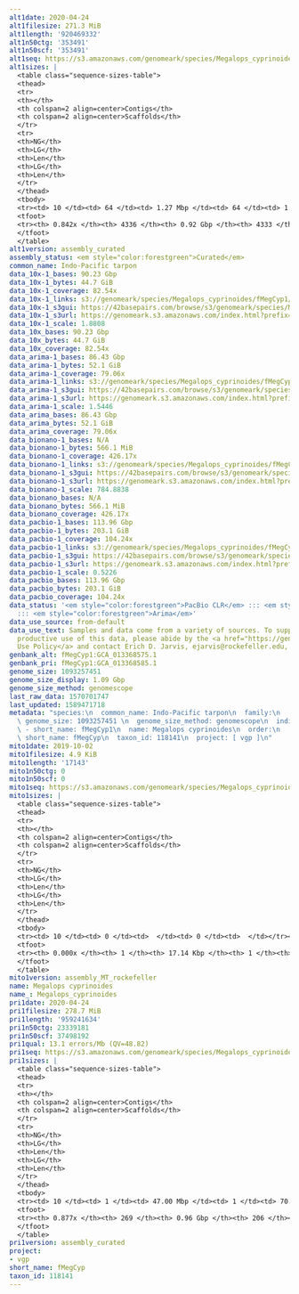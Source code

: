 ```yaml
---
alt1date: 2020-04-24
alt1filesize: 271.3 MiB
alt1length: '920469332'
alt1n50ctg: '353491'
alt1n50scf: '353491'
alt1seq: https://s3.amazonaws.com/genomeark/species/Megalops_cyprinoides/fMegCyp1/assembly_curated/fMegCyp1.alt.cur.20200424.fasta.gz
alt1sizes: |
  <table class="sequence-sizes-table">
  <thead>
  <tr>
  <th></th>
  <th colspan=2 align=center>Contigs</th>
  <th colspan=2 align=center>Scaffolds</th>
  </tr>
  <tr>
  <th>NG</th>
  <th>LG</th>
  <th>Len</th>
  <th>LG</th>
  <th>Len</th>
  </tr>
  </thead>
  <tbody>
  <tr><td> 10 </td><td> 64 </td><td> 1.27 Mbp </td><td> 64 </td><td> 1.27 Mbp </td></tr><tr><td> 20 </td><td> 170 </td><td> 0.87 Mbp </td><td> 170 </td><td> 0.87 Mbp </td></tr><tr><td> 30 </td><td> 313 </td><td> 0.67 Mbp </td><td> 313 </td><td> 0.67 Mbp </td></tr><tr><td> 40 </td><td> 503 </td><td> 490.41 Kbp </td><td> 503 </td><td> 490.41 Kbp </td></tr><tr style="background-color:#cccccc;"><td> 50 </td><td> 764 </td><td> 353.49 Kbp </td><td> 764 </td><td> 353.49 Kbp </td></tr><tr><td> 60 </td><td> 1142 </td><td> 230.20 Kbp </td><td> 1142 </td><td> 230.20 Kbp </td></tr><tr><td> 70 </td><td> 1769 </td><td> 129.84 Kbp </td><td> 1769 </td><td> 129.84 Kbp </td></tr><tr><td> 80 </td><td> 3039 </td><td> 56.39 Kbp </td><td> 3039 </td><td> 56.39 Kbp </td></tr><tr><td> 90 </td><td> 0 </td><td>  </td><td> 0 </td><td>  </td></tr><tr><td> 100 </td><td> 0 </td><td>  </td><td> 0 </td><td>  </td></tr></tbody>
  <tfoot>
  <tr><th> 0.842x </th><th> 4336 </th><th> 0.92 Gbp </th><th> 4333 </th><th> 0.92 Gbp </th></tr>
  </tfoot>
  </table>
alt1version: assembly_curated
assembly_status: <em style="color:forestgreen">Curated</em>
common_name: Indo-Pacific tarpon
data_10x-1_bases: 90.23 Gbp
data_10x-1_bytes: 44.7 GiB
data_10x-1_coverage: 82.54x
data_10x-1_links: s3://genomeark/species/Megalops_cyprinoides/fMegCyp1/genomic_data/10x/<br>
data_10x-1_s3gui: https://42basepairs.com/browse/s3/genomeark/species/Megalops_cyprinoides/fMegCyp1/genomic_data/10x/
data_10x-1_s3url: https://genomeark.s3.amazonaws.com/index.html?prefix=species/Megalops_cyprinoides/fMegCyp1/genomic_data/10x/
data_10x-1_scale: 1.8808
data_10x_bases: 90.23 Gbp
data_10x_bytes: 44.7 GiB
data_10x_coverage: 82.54x
data_arima-1_bases: 86.43 Gbp
data_arima-1_bytes: 52.1 GiB
data_arima-1_coverage: 79.06x
data_arima-1_links: s3://genomeark/species/Megalops_cyprinoides/fMegCyp1/genomic_data/arima/<br>
data_arima-1_s3gui: https://42basepairs.com/browse/s3/genomeark/species/Megalops_cyprinoides/fMegCyp1/genomic_data/arima/
data_arima-1_s3url: https://genomeark.s3.amazonaws.com/index.html?prefix=species/Megalops_cyprinoides/fMegCyp1/genomic_data/arima/
data_arima-1_scale: 1.5446
data_arima_bases: 86.43 Gbp
data_arima_bytes: 52.1 GiB
data_arima_coverage: 79.06x
data_bionano-1_bases: N/A
data_bionano-1_bytes: 566.1 MiB
data_bionano-1_coverage: 426.17x
data_bionano-1_links: s3://genomeark/species/Megalops_cyprinoides/fMegCyp1/genomic_data/bionano/<br>
data_bionano-1_s3gui: https://42basepairs.com/browse/s3/genomeark/species/Megalops_cyprinoides/fMegCyp1/genomic_data/bionano/
data_bionano-1_s3url: https://genomeark.s3.amazonaws.com/index.html?prefix=species/Megalops_cyprinoides/fMegCyp1/genomic_data/bionano/
data_bionano-1_scale: 784.8838
data_bionano_bases: N/A
data_bionano_bytes: 566.1 MiB
data_bionano_coverage: 426.17x
data_pacbio-1_bases: 113.96 Gbp
data_pacbio-1_bytes: 203.1 GiB
data_pacbio-1_coverage: 104.24x
data_pacbio-1_links: s3://genomeark/species/Megalops_cyprinoides/fMegCyp1/genomic_data/pacbio/<br>
data_pacbio-1_s3gui: https://42basepairs.com/browse/s3/genomeark/species/Megalops_cyprinoides/fMegCyp1/genomic_data/pacbio/
data_pacbio-1_s3url: https://genomeark.s3.amazonaws.com/index.html?prefix=species/Megalops_cyprinoides/fMegCyp1/genomic_data/pacbio/
data_pacbio-1_scale: 0.5226
data_pacbio_bases: 113.96 Gbp
data_pacbio_bytes: 203.1 GiB
data_pacbio_coverage: 104.24x
data_status: '<em style="color:forestgreen">PacBio CLR</em> ::: <em style="color:forestgreen">10x</em>
  ::: <em style="color:forestgreen">Arima</em>'
data_use_source: from-default
data_use_text: Samples and data come from a variety of sources. To support fair and
  productive use of this data, please abide by the <a href="https://genome10k.soe.ucsc.edu/data-use-policies/">Data
  Use Policy</a> and contact Erich D. Jarvis, ejarvis@rockefeller.edu, with any questions.
genbank_alt: fMegCyp1:GCA_013368575.1
genbank_pri: fMegCyp1:GCA_013368585.1
genome_size: 1093257451
genome_size_display: 1.09 Gbp
genome_size_method: genomescope
last_raw_data: 1570701747
last_updated: 1589471718
metadata: "species:\n  common_name: Indo-Pacific tarpon\n  family:\n    name: Megalopidae\n
  \ genome_size: 1093257451 \n  genome_size_method: genomescope\n  individuals:\n
  \ - short_name: fMegCyp1\n  name: Megalops cyprinoides\n  order:\n    name: Elopiformes\n
  \ short_name: fMegCyp\n  taxon_id: 118141\n  project: [ vgp ]\n"
mito1date: 2019-10-02
mito1filesize: 4.9 KiB
mito1length: '17143'
mito1n50ctg: 0
mito1n50scf: 0
mito1seq: https://s3.amazonaws.com/genomeark/species/Megalops_cyprinoides/fMegCyp1/assembly_MT_rockefeller/fMegCyp1.MT.20191002.fasta.gz
mito1sizes: |
  <table class="sequence-sizes-table">
  <thead>
  <tr>
  <th></th>
  <th colspan=2 align=center>Contigs</th>
  <th colspan=2 align=center>Scaffolds</th>
  </tr>
  <tr>
  <th>NG</th>
  <th>LG</th>
  <th>Len</th>
  <th>LG</th>
  <th>Len</th>
  </tr>
  </thead>
  <tbody>
  <tr><td> 10 </td><td> 0 </td><td>  </td><td> 0 </td><td>  </td></tr><tr><td> 20 </td><td> 0 </td><td>  </td><td> 0 </td><td>  </td></tr><tr><td> 30 </td><td> 0 </td><td>  </td><td> 0 </td><td>  </td></tr><tr><td> 40 </td><td> 0 </td><td>  </td><td> 0 </td><td>  </td></tr><tr style="background-color:#cccccc;"><td> 50 </td><td> 0 </td><td style="background-color:#ff8888;">  </td><td> 0 </td><td style="background-color:#ff8888;">  </td></tr><tr><td> 60 </td><td> 0 </td><td>  </td><td> 0 </td><td>  </td></tr><tr><td> 70 </td><td> 0 </td><td>  </td><td> 0 </td><td>  </td></tr><tr><td> 80 </td><td> 0 </td><td>  </td><td> 0 </td><td>  </td></tr><tr><td> 90 </td><td> 0 </td><td>  </td><td> 0 </td><td>  </td></tr><tr><td> 100 </td><td> 0 </td><td>  </td><td> 0 </td><td>  </td></tr></tbody>
  <tfoot>
  <tr><th> 0.000x </th><th> 1 </th><th> 17.14 Kbp </th><th> 1 </th><th> 17.14 Kbp </th></tr>
  </tfoot>
  </table>
mito1version: assembly_MT_rockefeller
name: Megalops cyprinoides
name_: Megalops_cyprinoides
pri1date: 2020-04-24
pri1filesize: 278.7 MiB
pri1length: '959241634'
pri1n50ctg: 23339181
pri1n50scf: 37498192
pri1qual: 13.1 errors/Mb (QV=48.82)
pri1seq: https://s3.amazonaws.com/genomeark/species/Megalops_cyprinoides/fMegCyp1/assembly_curated/fMegCyp1.pri.cur.20200424.fasta.gz
pri1sizes: |
  <table class="sequence-sizes-table">
  <thead>
  <tr>
  <th></th>
  <th colspan=2 align=center>Contigs</th>
  <th colspan=2 align=center>Scaffolds</th>
  </tr>
  <tr>
  <th>NG</th>
  <th>LG</th>
  <th>Len</th>
  <th>LG</th>
  <th>Len</th>
  </tr>
  </thead>
  <tbody>
  <tr><td> 10 </td><td> 1 </td><td> 47.00 Mbp </td><td> 1 </td><td> 70.00 Mbp </td></tr><tr><td> 20 </td><td> 4 </td><td> 40.48 Mbp </td><td> 3 </td><td> 47.00 Mbp </td></tr><tr><td> 30 </td><td> 7 </td><td> 33.85 Mbp </td><td> 5 </td><td> 41.38 Mbp </td></tr><tr><td> 40 </td><td> 11 </td><td> 27.65 Mbp </td><td> 8 </td><td> 39.13 Mbp </td></tr><tr style="background-color:#cccccc;"><td> 50 </td><td> 15 </td><td style="background-color:#88ff88;"> 23.34 Mbp </td><td> 11 </td><td style="background-color:#88ff88;"> 37.50 Mbp </td></tr><tr><td> 60 </td><td> 20 </td><td> 20.87 Mbp </td><td> 14 </td><td> 34.50 Mbp </td></tr><tr><td> 70 </td><td> 26 </td><td> 14.28 Mbp </td><td> 18 </td><td> 29.99 Mbp </td></tr><tr><td> 80 </td><td> 38 </td><td> 6.81 Mbp </td><td> 21 </td><td> 27.87 Mbp </td></tr><tr><td> 90 </td><td> 0 </td><td>  </td><td> 0 </td><td>  </td></tr><tr><td> 100 </td><td> 0 </td><td>  </td><td> 0 </td><td>  </td></tr></tbody>
  <tfoot>
  <tr><th> 0.877x </th><th> 269 </th><th> 0.96 Gbp </th><th> 206 </th><th> 0.96 Gbp </th></tr>
  </tfoot>
  </table>
pri1version: assembly_curated
project:
- vgp
short_name: fMegCyp
taxon_id: 118141
---
```

